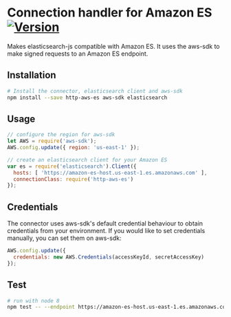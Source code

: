 # Connection handler for Amazon ES [<img title="Version" src="https://img.shields.io/npm/v/http-aws-es.svg?style=flat-square" />](https://www.npmjs.org/package/http-aws-es)
Makes elasticsearch-js compatible with Amazon ES. It uses the aws-sdk to make signed requests to an Amazon ES endpoint.

## Installation
```bash
# Install the connector, elasticsearch client and aws-sdk
npm install --save http-aws-es aws-sdk elasticsearch
```

## Usage
```javascript
// configure the region for aws-sdk
let AWS = require('aws-sdk');
AWS.config.update({ region: 'us-east-1' });

// create an elasticsearch client for your Amazon ES
var es = require('elasticsearch').Client({
  hosts: [ 'https://amazon-es-host.us-east-1.es.amazonaws.com' ],
  connectionClass: require('http-aws-es')
});
```

## Credentials
The connector uses aws-sdk's default credential behaviour to obtain credentials from your environment. If you would like to set credentials manually, you can set them on aws-sdk:

```javascript
AWS.config.update({
  credentials: new AWS.Credentials(accessKeyId, secretAccessKey)
});
```

## Test
```bash
# run with node 8
npm test -- --endpoint https://amazon-es-host.us-east-1.es.amazonaws.com --region us-east-1
```
